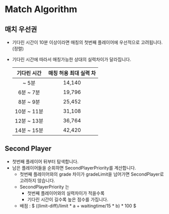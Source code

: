 # Match Algorithm
## 매치 우선권
- 기다린 시간이 10분 이상이라면 매칭의 첫번째 플레이어에 우선적으로 고려됩니다. (정렬)
- 기다린 시간에 따라서 매칭가능한 상대의 실력차이가 달라집니다. 

    |  **기다린 시간**  | **매칭 허용 최대 실력 차** |
    |:------------:|:-----------------:|
    |     ~ 5분     |      14,140       |
    |   6분 ~ 7분    |      19,796       |
    |   8분 ~ 9분    |      25,452       |
    |  10분 ~ 11분   |      31,108       |
    |  12분 ~ 13분   |      36,764       |
    |  14분 ~ 15분   |      42,420       |
 
## Second Player
- 첫번째 플레이어 뒤부터 탐색합니다.
- 남은 플레이어들을 순회하면 SecondPlayerPriority를 계산합니다.
    - 첫번째 플레이어와의 grade 차이가 gradeLimit을 넘어가면 SecondPlayer로 고려하지 않습니다.
    - SecondPlayerPriority 는 
      - 첫번째 플레이어와의 실력차이가 적을수록
      - 기다린 시간이 길수록
      높은 점수를 가집니다.
    - 배점 : $ ((limit-diff)/limit * a + waitingtime/15 * b) * 100 $